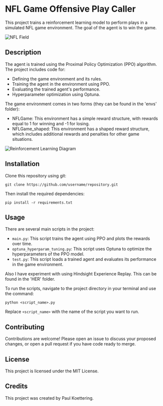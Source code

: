 # NFL Game Offensive Play Caller

This project trains a reinforcement learning model to perform plays in a simulated NFL game environment. The goal of the agent is to win the game. 

![NFL Field](https://upload.wikimedia.org/wikipedia/commons/thumb/c/c5/AmFBfield.svg/1200px-AmFBfield.svg.png)


## Description

The agent is trained using the Proximal Policy Optimization (PPO) algorithm. The project includes code for:

- Defining the game environment and its rules.
- Training the agent in the environment using PPO.
- Evaluating the trained agent's performance.
- Hyperparameter optimization using Optuna.

The game environment comes in two forms (they can be found in the 'envs' folder):

- NFLGame: This environment has a simple reward structure, with rewards equal to 1 for winning and -1 for losing.
- NFLGame_shaped: This environment has a shaped reward structure, which includes additional rewards and penalties for other game situations.

![Reinforcement Learning Diagram](https://www.mathworks.com/help/reinforcement-learning/ug/agent_diagram.png)


## Installation

Clone this repository using git:

```
git clone https://github.com/username/repository.git
```

Then install the required dependencies:

```
pip install -r requirements.txt
```

## Usage

There are several main scripts in the project:

- `main.py`: This script trains the agent using PPO and plots the rewards over time.
- `optuna_hyperparam_tuning.py`: This script uses Optuna to optimize the hyperparameters of the PPO model.
- `test.py`: This script loads a trained agent and evaluates its performance in the game environment.

Also I have experiment with using Hindsight Experience Replay. This can be found in the 'HER' folder. 

To run the scripts, navigate to the project directory in your terminal and use the command:

```
python <script_name>.py
```

Replace `<script_name>` with the name of the script you want to run.

## Contributing

Contributions are welcome! Please open an issue to discuss your proposed changes, or open a pull request if you have code ready to merge.

## License

This project is licensed under the MIT License.

## Credits

This project was created by Paul Koettering.
